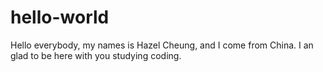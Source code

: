 # hello-world

Hello everybody, my names is Hazel Cheung, and I come from China. 
I an glad to be here with you studying coding.
